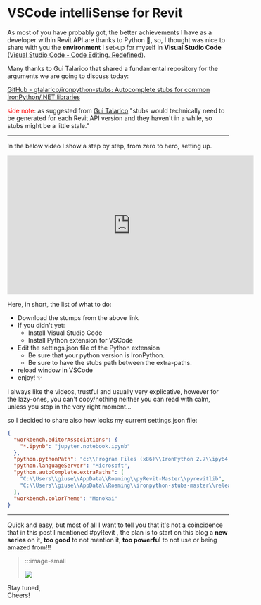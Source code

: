 <!-- {
"createdAt": "Jun 14, 2021",
"title": "VSCode intelliSense for Revit",
"tags": ["Revit API", "Python"],
"votes": 0,
"views": 5414,
"published": true
} -->

# VSCode intelliSense for Revit

As most of you have probably got, the better achievements I have as a developer within Revit API are thanks to Python 🐍, so, I thought was nice to share with you the **environment** I set-up for myself in **Visual Studio Code** ([Visual Studio Code - Code Editing. Redefined](https://code.visualstudio.com/)).

Many thanks to Gui Talarico that shared a fundamental repository for the arguments we are going to discuss today:

[GitHub - gtalarico/ironpython-stubs: Autocomplete stubs for common IronPython/.NET libraries](https://github.com/gtalarico/ironpython-stubs)

<span style="color: red">side note</span>: as suggested from [Gui Talarico](https://www.linkedin.com/in/gtalarico/) "stubs would technically need to be generated for each Revit API version and they haven't in a while, so stubs might be a little stale."

---

In the below video I show a step by step, from zero to hero, setting up.

<center>
<iframe width="560" height="315" src="https://www.youtube.com/embed/88zIQCZw8BA?si=xPaRMp9g3uZ4ABG8" title="YouTube video player" frameborder="0" allow="accelerometer; autoplay; clipboard-write; encrypted-media; gyroscope; picture-in-picture; web-share" referrerpolicy="strict-origin-when-cross-origin" allowfullscreen></iframe>
</center>

Here, in short, the list of what to do:

- Download the stumps from the above link
- If you didn't yet:
  - Install Visual Studio Code
  - Install Python extension for VSCode
- Edit the settings.json file of the Python extension
  - Be sure that your python version is IronPython.
  - Be sure to have the stubs path between the extra-paths.
- reload window in VSCode
- enjoy! ✨

I always like the videos, trustful and usually very explicative, however for the lazy-ones, you can't copy/nothing neither you can read with calm, unless you stop in the very right moment...

so I decided to share also how looks my current settings.json file:

```json
{
  "workbench.editorAssociations": {
    "*.ipynb": "jupyter.notebook.ipynb"
  },
  "python.pythonPath": "c:\\Program Files (x86)\\IronPython 2.7\\ipy64.exe",
  "python.languageServer": "Microsoft",
  "python.autoComplete.extraPaths": [
    "C:\\Users\\giuse\\AppData\\Roaming\\pyRevit-Master\\pyrevitlib",
    "C:\\Users\\giuse\\AppData\\Roaming\\ironpython-stubs-master\\release\\stubs.min"
  ],
  "workbench.colorTheme": "Monokai"
}
```

---

Quick and easy, but most of all I want to tell you that it's not a coincidence that in this post I mentioned #pyRevit , the plan is to start on this blog a **new series** on it, **too good** to not mention it, **too powerful** to not use or being amazed from!!!

> :::image-small
>
> ![](https://media0.giphy.com/media/MOWPkhRAUbR7i/giphy.gif)

Stay tuned, <br />
Cheers!
